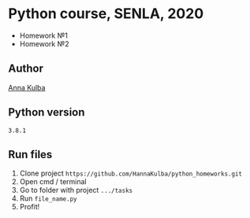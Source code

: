 # Python course, SENLA, 2020

- Homework №1
- Homework №2

## Author

[Anna Kulba](https://github.com/HannaKulba)

## Python version
```
3.8.1
```

## Run files
1. Clone project `https://github.com/HannaKulba/python_homeworks.git`
2. Open cmd / terminal
3. Go to folder with project `.../tasks`
4. Run `file_name.py`
5. Profit!



